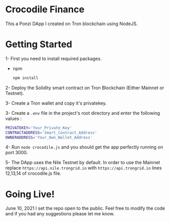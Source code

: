 # Crocodile Finance

This a Ponzi DApp I created on Tron blockchain using NodeJS.

<!-- GETTING STARTED -->
# Getting Started

1- First you need to install required packages.
* npm
  ```sh
  npm install
  ```
2- Deploy the Solidity smart contract on Tron Blockchain (Either Mainnet or Testnet).

3- Create a Tron wallet and copy it's privatekey.

3- Create a `.env` file in the project's root directory and enter the following values :
```sh
PRIVATEKEY='Your_Private_Key'
CONTRACTADDRESS='Smart_Contract_Address'
OWNERADDRESS='Your_Own_Wallet_Address'
```

4- Run `node crocodile.js` and you should get the app perfectly running on port 3000.

5- The DApp uses the Nile Testnet by default. In order to use the Mainnet replace `https://api.nile.trongrid.io` with `https://api.trongrid.io` lines 12,13,14 of crocodile.js file.

# Going Live!
June 10, 2021
  I set the repo open to the public. Feel free to modify the code and if you had any suggestions please let me know. 
